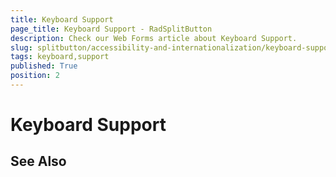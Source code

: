 ```yaml
---
title: Keyboard Support
page_title: Keyboard Support - RadSplitButton
description: Check our Web Forms article about Keyboard Support.
slug: splitbutton/accessibility-and-internationalization/keyboard-support
tags: keyboard,support
published: True
position: 2
---
```


# Keyboard Support


## See Also

